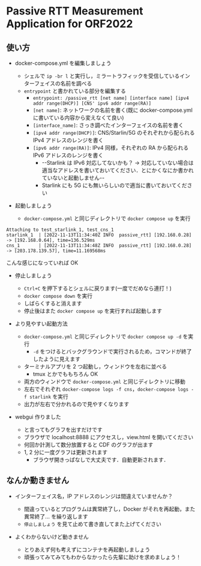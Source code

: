 # Passive RTT Measurement Application for ORF2022

## 使い方
- docker-compose.yml を編集しましょう
    - シェルで `ip -br l` と実行し，ミラートラフィックを受信しているインターフェイスの名前を調べる
    - `entrypoint` と書かれている部分を編集する
        - `entrypoint: /passive_rtt [net name] [interface name] [ipv4 addr range(DHCP)] [CNS' ipv6 addr range(RA)]`
        - `[net name]`: ネットワークの名前を書く(既に docker-compose.yml に書いている内容から変えなくて良い)
        - `[interface_name]`: さっき調べたインターフェイスの名前を書く
        - `[ipv4 addr range(DHCP)]`: CNS/Starlin/5G のそれぞれから配られる IPv4 アドレスのレンジを書く
        - `[ipv6 addr range(RA)]`: IPv4 同様，それぞれの RA から配られる IPv6 アドレスのレンジを書く
            - --Starlink は IPv6 対応してないかも？ → 対応していない場合は適当なアドレスを書いておいてください．とにかくなにか書かれていないと起動しません--
            - Starlink にも 5G にも無いらしいので適当に書いておいてください

- 起動しましょう
    - `docker-compose.yml` と同じディレクトリで `docker compose up` を実行
```
Attaching to test_starlink_1, test_cns_1
starlink_1  | [2022-11-13T11:34:40Z INFO  passive_rtt] [192.168.0.28] -> [192.168.0.64], time=136.529ms
cns_1       | [2022-11-13T11:34:48Z INFO  passive_rtt] [192.168.0.28] -> [203.178.139.57], time=11.169568ms
```
こんな感じになっていれば OK

- 停止しましょう
    - `Ctrl+C` を押下するとシェルに戻ります(一度でだめなら連打！)
    - `docker compose down` を実行
    - しばらくすると消えます
    - 停止後はまた `docker compose up` を実行すれば起動します

- より見やすい起動方法
    - `docker-compose.yml` と同じディレクトリで `docker compose up -d` を実行
        - `-d` をつけるとバックグラウンドで実行されるため，コマンドが終了したように見えます
    - ターミナルアプリを 2 つ起動し，ウィンドウを左右に並べる
        - tmux とかでももちろん OK
    - 両方のウィンドウで `docker-compose.yml` と同じディレクトリに移動
    - 左右でそれぞれ `docker-compose logs -f cns`，`docker-compose logs -f starlink` を実行
    - 出力が左右で分かれるので見やすくなります
- webgui 作りました
    - と言ってもグラフを出すだけです
    - ブラウザで localhost:8888 にアクセスし，view.html を開いてください
    - 何回か計測して数分放置すると CDF のグラフが出ます
    - 1, 2 分に一度グラフは更新されます
        - ブラウザ開きっぱなしで大丈夫です．自動更新されます．
## なんか動きません
- インターフェイス名，IP アドレスのレンジは間違えていませんか？
    - 間違っているとプログラムは異常終了し，Docker がそれを再起動，また異常終了... を繰り返します
    - `停止しましょう` を見て止めて書き直してまた上げてください

- よくわからないけど動きません
    - とりあえず何も考えずにコンテナを再起動しましょう
    - 頑張ってみてみてもわからなかったら先輩に助けを求めましょう！
